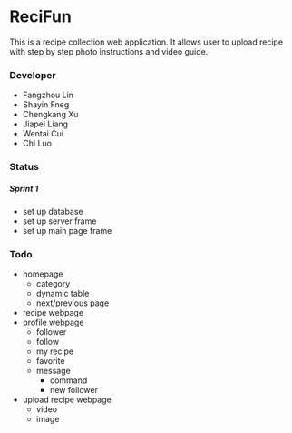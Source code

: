 # ReciFun

This is a recipe collection web application. It allows user to upload recipe with step by step photo instructions and video guide.

### Developer
- Fangzhou Lin
- Shayin Fneg
- Chengkang Xu
- Jiapei Liang
- Wentai Cui
- Chi Luo

### Status
##### Sprint 1
- set up database
- set up server frame
- set up main page frame

### Todo
- homepage
  - category
  - dynamic table
  - next/previous page
- recipe webpage
- profile webpage
  - follower
  - follow
  - my recipe
  - favorite
  - message
    - command
    - new follower
- upload recipe webpage
  - video 
  - image
